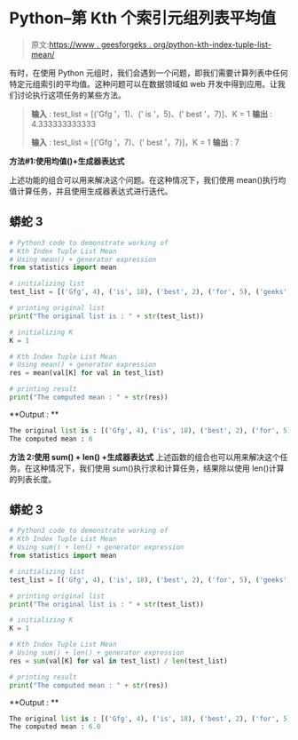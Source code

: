 # Python–第 Kth 个索引元组列表平均值

> 原文:[https://www . geesforgeks . org/python-kth-index-tuple-list-mean/](https://www.geeksforgeeks.org/python-kth-index-tuple-list-mean/)

有时，在使用 Python 元组时，我们会遇到一个问题，即我们需要计算列表中任何特定元组索引的平均值。这种问题可以在数据领域如 web 开发中得到应用。让我们讨论执行这项任务的某些方法。

> **输入** : test_list = [('Gfg '，1)、(' is '，5)、(' best '，7)]、K = 1
> **输出** : 4.333333333333
> 
> **输入** : test_list = [('Gfg '，7)、(' best '，7)]，K = 1
> **输出** : 7

**方法#1:使用均值()+生成器表达式**

上述功能的组合可以用来解决这个问题。在这种情况下，我们使用 mean()执行均值计算任务，并且使用生成器表达式进行迭代。

## 蟒蛇 3

```py
# Python3 code to demonstrate working of
# Kth Index Tuple List Mean
# Using mean() + generator expression
from statistics import mean

# initializing list
test_list = [('Gfg', 4), ('is', 18), ('best', 2), ('for', 5), ('geeks', 1)]

# printing original list
print("The original list is : " + str(test_list))

# initializing K
K = 1

# Kth Index Tuple List Mean
# Using mean() + generator expression
res = mean(val[K] for val in test_list)

# printing result
print("The computed mean : " + str(res))
```

**Output : **

```py
The original list is : [('Gfg', 4), ('is', 18), ('best', 2), ('for', 5), ('geeks', 1)]
The computed mean : 6
```

**方法 2:使用 sum() + len() +生成器表达式**
上述函数的组合也可以用来解决这个任务。在这种情况下，我们使用 sum()执行求和计算任务，结果除以使用 len()计算的列表长度。

## 蟒蛇 3

```py
# Python3 code to demonstrate working of
# Kth Index Tuple List Mean
# Using sum() + len() + generator expression
from statistics import mean

# initializing list
test_list = [('Gfg', 4), ('is', 18), ('best', 2), ('for', 5), ('geeks', 1)]

# printing original list
print("The original list is : " + str(test_list))

# initializing K
K = 1

# Kth Index Tuple List Mean
# Using sum() + len() + generator expression
res = sum(val[K] for val in test_list) / len(test_list)

# printing result
print("The computed mean : " + str(res))
```

**Output : **

```py
The original list is : [('Gfg', 4), ('is', 18), ('best', 2), ('for', 5), ('geeks', 1)]
The computed mean : 6.0
```
